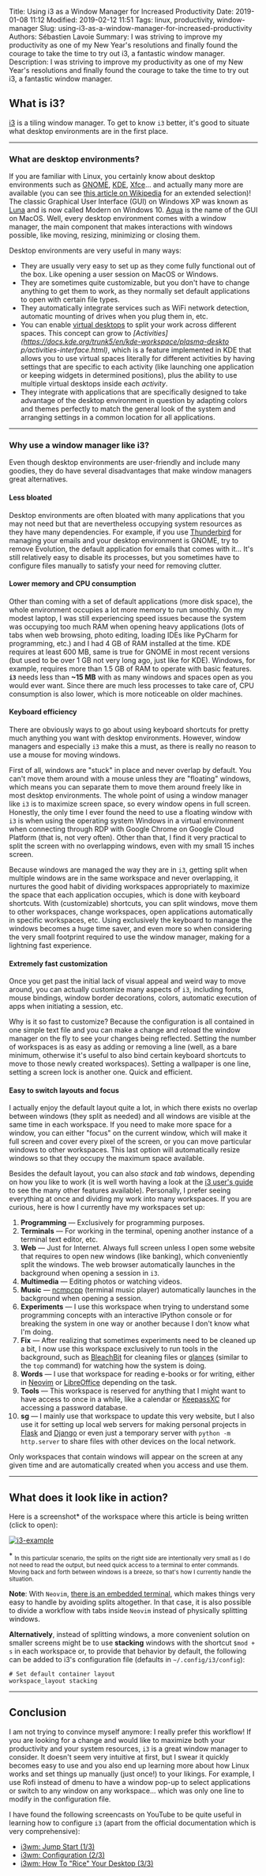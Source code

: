 Title: Using i3 as a Window Manager for Increased Productivity
Date: 2019-01-08 11:12
Modified: 2019-02-12 11:51
Tags: linux, productivity, window-manager
Slug: using-i3-as-a-window-manager-for-increased-productivity
Authors: Sébastien Lavoie
Summary: I was striving to improve my productivity as one of my New Year's resolutions and finally found the courage to take the time to try out i3, a fantastic window manager.
Description: I was striving to improve my productivity as one of my New Year's resolutions and finally found the courage to take the time to try out i3, a fantastic window manager.

## What is i3?

[i3](https://i3wm.org/) is a tiling window manager. To get to know `i3`
better, it's good to situate what desktop environments are in the first
place.

---

### What are desktop environments?

If you are familiar with Linux,
you certainly know about desktop environments such as
[GNOME](https://www.gnome.org/), [KDE](https://www.kde.org/),
[Xfce](https://www.xfce.org/)... and actually many
more are available (you can see [this article on
Wikipedia](https://en.wikipedia.org/wiki/Desktop_environment)
for an extended selection)! The classic Graphical User Interface
(GUI) on Windows XP was known as
[Luna](<https://en.wikipedia.org/wiki/Luna_(theme)>) and is now
called Modern on Windows 10.
[Aqua](<https://en.wikipedia.org/wiki/Aqua_(user_interface)>) is the
name of the GUI on MacOS. Well, every desktop environment comes with
a window manager, the main component that makes interactions with
windows possible, like moving, resizing, minimizing or closing them.

Desktop environments are very useful in many ways:

-   They are usually very easy to set up as they come fully functional out
    of the box. Like opening a user session on MacOS or Windows.
-   They are sometimes quite customizable, but you don't have to change
    anything to get them to work, as they normally set default applications
    to open with certain file types.
-   They automatically integrate services such as WiFi network detection,
    automatic mounting of drives when you plug them in, etc.
-   You can enable [virtual
    desktops](https://en.wikipedia.org/wiki/Virtual_desktop)
    to split your work
    across different spaces. This concept can grow to
    _[Activities](https://docs.kde.org/trunk5/en/kde-workspace/plasma-deskto
    p/activities-interface.html)_, which is a feature implemented in KDE
    that allows you to use virtual spaces literally for different activities
    by having settings that are specific to each activity (like launching
    one application or keeping widgets in determined positions), plus the
    ability to use multiple virtual desktops inside each _activity_.
-   They integrate with applications that are specifically designed to
    take advantage of the desktop environment in question by adapting
    colors and themes perfectly to match the general look of the system and
    arranging settings in a common location for all applications.

---

### Why use a window manager like i3?

Even though desktop environments are user-friendly and include many
goodies, they do have several disadvantages that make window managers
great alternatives.

#### Less bloated

Desktop environments are often bloated with many applications
that you may not need but that are nevertheless occupying system
resources as they have many dependencies. For example, if you use
[Thunderbird](https://www.thunderbird.net) for managing your emails and
your desktop environment is GNOME, try to remove Evolution, the default
application for emails that comes with it... It's still relatively easy
to disable its processes, but you sometimes have to configure files
manually to satisfy your need for removing clutter.

#### Lower memory and CPU consumption

Other than coming with a set of default applications (more disk space),
the whole environment occupies a lot more memory to run smoothly. On
my modest laptop, I was still experiencing speed issues because the
system was occupying too much RAM when opening heavy applications (lots
of tabs when web browsing, photo editing, loading IDEs like PyCharm
for programming, etc.) and I had 4 GB of RAM installed at the time.
KDE requires at least 600 MB, same is true for GNOME in most recent
versions (but used to be over 1 GB not very long ago, just like for
KDE). Windows, for example, requires more than 1.5 GB of RAM to operate
with basic features. **`i3`** needs less than **~15 MB** with as many
windows and spaces open as you would ever want. Since there are much
less processes to take care of, CPU consumption is also lower, which is
more noticeable on older machines.

#### Keyboard efficiency

There are obviously ways to go about using keyboard shortcuts for pretty
much anything you want with desktop environments. However, window
managers and especially `i3` make this a must, as there is really no
reason to use a mouse for moving windows.

First of all, windows are "stuck" in place and never overlap by default.
You can't move them around with a mouse unless they are "floating"
windows, which means you can separate them to move them around freely
like in most desktop environments. The whole point of using a window
manager like `i3` is to maximize screen space, so every window opens
in full screen. Honestly, the only time I ever found the need to use a
floating window with `i3` is when using the operating system Windows in
a virtual environment when connecting through RDP with Google Chrome on
Google Cloud Platform (that is, not very often). Other than that, I find
it very practical to split the screen with no overlapping windows, even
with my small 15 inches screen.

Because windows are managed the way they are in `i3`, getting split when
multiple windows are in the same workspace and never overlapping, it
nurtures the good habit of dividing workspaces appropriately to maximize
the space that each application occupies, which is done with keyboard
shortcuts. With (customizable) shortcuts, you can split windows,
move them to other workspaces, change workspaces, open applications
automatically in specific workspaces, etc. Using exclusively the
keyboard to manage the windows becomes a huge time saver, and even more
so when considering the very small footprint required to use the window
manager, making for a lightning fast experience.

#### Extremely fast customization

Once you get past the initial lack of visual appeal and weird way to
move around, you can actually customize many aspects of `i3`, including
fonts, mouse bindings, window border decorations, colors, automatic
execution of apps when initiating a session, etc.

Why is it so fast to customize? Because the configuration is all
contained in one simple text file and you can make a change and reload
the window manager on the fly to see your changes being reflected.
Setting the number of workspaces is as easy as adding or removing a line
(well, as a bare minimum, otherwise it's useful to also bind certain
keyboard shortcuts to move to those newly created workspaces). Setting a
wallpaper is one line, setting a screen lock is another one. Quick and
efficient.

#### Easy to switch layouts and focus

I actually enjoy the default layout quite a lot, in which there exists
no overlap between windows (they split as needed) and all windows are
visible at the same time in each workspace. If you need to make more
space for a window, you can either "focus" on the current window, which
will make it full screen and cover every pixel of the screen, or you
can move particular windows to other workspaces. This last option will
automatically resize windows so that they occupy the maximum space
available.

Besides the default layout, you can also _stack_ and _tab_ windows,
depending on how you like to work (it is well worth having a look at the
[i3 user's guide](https://i3wm.org/docs/userguide.html) to see the many
other features available). Personally, I prefer seeing everything at
once and dividing my work into many workspaces. If you are curious, here
is how I currently have my workspaces set up:

1. **Programming** — Exclusively for programming purposes.
2. **Terminals** — For working in the terminal, opening another
   instance of a terminal text editor, etc.
3. **Web** — Just for Internet. Always full screen unless I open
   some website that requires to open new windows (like banking), which
   conveniently split the windows. The web browser automatically launches
   in the background when opening a session in `i3`.
4. **Multimedia** — Editing photos or watching videos.
5. **Music** — [ncmpcpp](https://github.com/arybczak/ncmpcpp)
   (terminal music player) automatically launches in the background when
   opening a session.
6. **Experiments** — I use this workspace when trying to understand
   some programming concepts with an interactive IPython console or for
   breaking the system in one way or another because I don't know what I'm
   doing.
7. **Fix** — After realizing that sometimes experiments need to be
   cleaned up a bit, I now use this workspace exclusively to run tools
   in the background, such as [BleachBit](https://www.bleachbit.org) for
   cleaning files or [glances](https://nicolargo.github.io/glances/)
   (similar to the `top` command) for watching how the system is doing.
8. **Words** — I use that workspace for reading e-books
   or for writing, either in [Neovim](https://neovim.io/) or
   [LibreOffice](https://www.libreoffice.org/) depending on the task.
9. **Tools** — This workspace is reserved for anything that I
   might want to have access to once in a while, like a calendar or
   [KeepassXC](https://keepassxc.org/) for accessing a password database.
10. **sg** — I mainly use that workspace to update this very
    website, but I also use it for setting up local web servers for
    making personal projects in [Flask](http://flask.pocoo.org/) and
    [Django](https://www.djangoproject.com/) or even just a temporary server
    with `python -m http.server` to share files with other devices on the
    local network.

Only workspaces that contain windows will appear on the screen at any
given time and are automatically created when you access and use them.

---

## What does it look like in action?

Here is a screenshot\* of the workspace where this article is being
written (click to open):

<a href="{static}/images/posts/0005_using-i3-as-window-manager-for-increased-productivity/i3-example.png"><img src="{static}/images/posts/0005_using-i3-as-window-manager-for-increased-productivity/i3-example.png" alt="i3-example" class="max-size-img-post"></a>

\* <sub>In this particular scenario, the splits on the right side are
intentionally very small as I do not need to read the output, but need
quick access to a terminal to enter commands. Moving back and forth
between windows is a breeze, so that's how I currently handle the
situation.</sub>

**Note**: With <code>Neovim</code>, [there is an embedded
terminal](/posts/2019/01/16/using-embedded-terminals-inside-neovim/),
which makes things very easy to handle by avoiding splits altogether.
In that case, it is also possible to divide a workflow with tabs inside
<code>Neovim</code> instead of physically splitting windows.

**Alternatively**, instead of splitting windows, a more convenient
solution on smaller screens might be to use **stacking** windows with
the shortcut `$mod + s` in each workspace or, to provide that behavior
by default, the following can be added to i3's configuration file
(defaults in `~/.config/i3/config`):

```{.bash}
# Set default container layout
workspace_layout stacking
```

---

## Conclusion

I am not trying to convince myself anymore: I really prefer this
workflow! If you are looking for a
change and would like to maximize both your productivity and your system
resources, `i3` is a great window manager to consider. It doesn't seem
very intuitive at first, but I swear it quickly becomes easy to use and
you also end up learning more about how Linux works and set things up
manually (just once!) to your likings. For example, I use Rofi instead
of dmenu to have a window pop-up to select applications or switch to
any window on any workspace... which was only one line to modify in the
configuration file.

I have found the following screencasts on YouTube to be quite useful in
learning how to configure `i3` (apart from the official documentation
which is very comprehensive):

-   [i3wm: Jump Start (1/3)](https://www.youtube.com/watch?v=j1I63wGcvU4)
-   [i3wm: Configuration (2/3)](https://www.youtube.com/watch?v=8-S0cWnLBKg)
-   [i3wm: How To "Rice" Your Desktop (3/3)](https://www.youtube.com/watch?v=ARKIwOlazKI)
